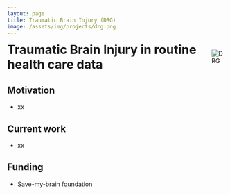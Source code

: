 ```yaml
---
layout: page
title: Traumatic Brain Injury (DRG)
image: /assets/img/projects/drg.png
---
```


<style>

/* Container for header and image */
.header-container {
  display: flex;
  justify-content: space-between;
  align-items: center;
  margin-bottom: 20px;
}

/* Style for the corner image */
.corner-image {
  max-width: 200px;
  max-height: 150px;
  object-fit: contain;
}

/* Override default header margins */
.header-container h1 {
  margin: 0;
}

/* Hide the default page title - we'll add our own in the flex container */
.page-title {
  display: none;
}
</style>

<!-- Custom header with image aligned to title -->
<div class="header-container">
  <h1>Traumatic Brain Injury in routine health care data</h1>
  <img src="{{ '/assets/img/projects/drg.png' | relative_url }}" alt="DRG" class="corner-image">
</div>



## Motivation
-	xx

## Current work
-	xx

## Funding
-	Save-my-brain foundation
